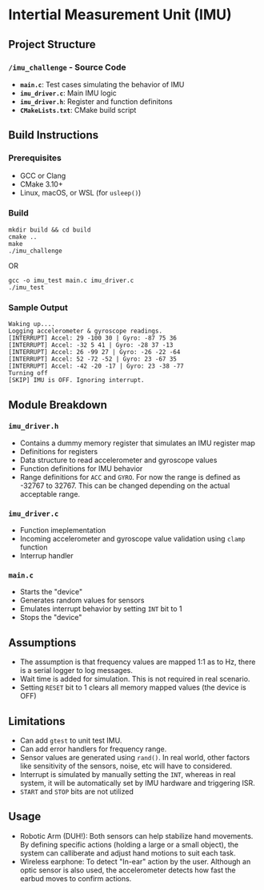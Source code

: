 # Intertial Measurement Unit (IMU)

## Project Structure

### `/imu_challenge` - Source Code
- **`main.c`**: Test cases simulating the behavior of IMU
- **`imu_driver.c`**: Main IMU logic
- **`imu_driver.h`**: Register and function definitons
- **`CMakeLists.txt`**: CMake build script


## Build Instructions

### Prerequisites
- GCC or Clang
- CMake 3.10+
- Linux, macOS, or WSL (for `usleep()`)

### Build

```
mkdir build && cd build
cmake ..
make
./imu_challenge
```
OR

```
gcc -o imu_test main.c imu_driver.c
./imu_test
```

### Sample Output
```
Waking up....
Logging accelerometer & gyroscope readings.
[INTERRUPT] Accel: 29 -100 30 | Gyro: -87 75 36
[INTERRUPT] Accel: -32 5 41 | Gyro: -28 37 -13
[INTERRUPT] Accel: 26 -99 27 | Gyro: -26 -22 -64
[INTERRUPT] Accel: 52 -72 -52 | Gyro: 23 -67 35
[INTERRUPT] Accel: -42 -20 -17 | Gyro: 23 -38 -77
Turning off 
[SKIP] IMU is OFF. Ignoring interrupt.
```

## Module Breakdown
### **`imu_driver.h`**
- Contains a dummy memory register that simulates an IMU register map
- Definitions for registers
- Data structure to read accelerometer and gyroscope values
- Function definitions for IMU behavior
- Range definitions for `ACC` and `GYRO`. For now the range is defined as -32767 to 32767. This can be changed depending on the actual acceptable range.

### **`imu_driver.c`**
- Function imeplementation
- Incoming accelerometer and gyroscope value validation using `clamp` function
- Interrup handler

### **`main.c`**
- Starts the "device"
- Generates random values for sensors
- Emulates interrupt behavior by setting `INT` bit to 1
- Stops the "device"

## Assumptions 
- The assumption is that frequency values are mapped 1:1 as to Hz, there is a serial logger to log messages.
- Wait time is added for simulation. This is not required in real scenario.
- Setting `RESET` bit to 1 clears all memory mapped values (the device is OFF)

## Limitations
- Can add `gtest` to unit test IMU. 
- Can add error handlers for frequency range.
- Sensor values are generated using `rand()`. In real world, other factors like sensitivity of the sensors, noise, etc will have to considered.
- Interrupt is simulated by manually setting the `INT`, whereas in real system, it will be automatically set by IMU hardware and triggering ISR.
- `START` and `STOP` bits are not utilized

## Usage
- Robotic Arm (DUH!): Both sensors can help stabilize hand movements. By defining specific actions (holding a large or a small object), the system can calliberate and adjust hand motions to suit each task.
- Wireless earphone: To detect "In-ear" action by the user. Although an optic sensor is also used, the accelerometer detects how fast the earbud moves to confirm actions.


